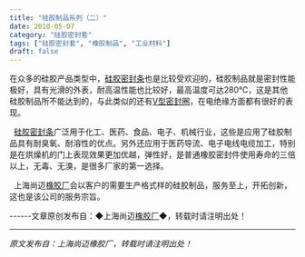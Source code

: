 ```yaml
---
title: "硅胶制品系列（二）"
date: 2010-05-07
category: "硅胶密封套"
tags: ["硅胶密封套", "橡胶制品", "工业材料"]
draft: false
---
```


在众多的硅胶产品类型中，[硅胶密封条](http://www.smpolymer.com/guijiaomifengtiao/)也是比较受欢迎的，硅胶制品就是密封性能极好，具有光滑的外表，耐高温性能也比较好，最高温度可达280℃，这是其他硅胶制品所不能达到的，与此类似的还有[V型密封圈](http://www.smpolymer.com/)，在电绝缘方面都有很好的表现。

  [硅胶密封条](http://www.smpolymer.com/guijiaomifengtiao/)广泛用于化工、医药、食品、电子、机械行业，这些是应用了硅胶制品具有耐臭氧、耐溶性的优点。另外还应用于医药导流、电子电线电缆加工，特别是在烘燥机的门上表现效果更加优越，弹性好，是普通橡胶密封件使用寿命的三倍以上，无毒、无溴，是很多厂家的第一选择。

  上海尚迈[橡胶厂](http://www.smpolymer.com/)会以客户的需要生产格式样的硅胶制品，服务至上，开拓创新，这也是该公司的服务宗旨。 

------文章原创发布自：◆上海尚迈[橡胶厂](http://www.smpolymer.com/)◆，转载时请注明出处！

---

*原文发布自：上海尚迈橡胶厂，转载时请注明出处！*
